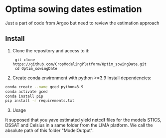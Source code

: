 # Optima sowing dates estimation

Just a part of code from Argeo but need to review the estimation approach

##  Install 

1. Clone the repository and access to it:
   
        git clone https://github.com/CropModelingPlatform/Optim_sowingDate.git
        cd Optim_sowingDate

2. Create conda environment with python >=3.9 Install dependencies:

```bash
conda create --name gced python=3.9
conda activate gced
conda install pip
pip install -r requirements.txt
```

3. Usage

It supposed that you yave estimated yield netcdf files for the models STICS, DSSAT and Celsius in a same folder from the LIMA platform. We call the absolute path of this folder "ModelOutput". 